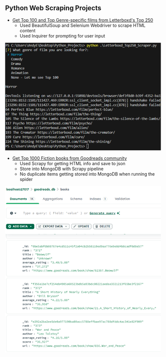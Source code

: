 ## Python Web Scraping Projects


- <a href="https://github.com/AndyEstevez/Python-WebScrape-Projects/blob/main/Letterboxd_Top250_Scraper.py">Get Top 100 and Top Genre-specific films from Letterboxd's Top 250</a>
    - Used BeautifulSoup and Selenium Webdriver to scrape HTML content
    - Used Inquirer for prompting for user input<br>
<img src="images/letterboxd_topfilms.png" height='auto' width='auto'/>



- <a href="https://github.com/AndyEstevez/Python-WebScrape-Projects/tree/main/goodreads_fiction">Get Top 1000 Fiction books from Goodreads community</a>
    - Used Scrapy for getting HTML info and save to json
    - Store into MongoDB with Scrapy pipeline
    - No duplicate items getting stored into MongoDB when running the spider <br>
<img src="images/goodreads_db.png" height='auto' width='auto'/>